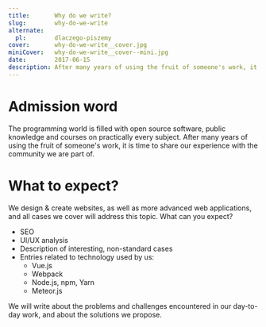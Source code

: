 ```yaml
---
title:       Why do we write?
slug:        why-do-we-write
alternate:
  pl:        dlaczego-piszemy
cover:       why-do-we-write__cover.jpg
miniCover:   why-do-we-write__cover--mini.jpg
date:        2017-06-15
description: After many years of using the fruit of someone's work, it is time to share our experience with the community we are part of.
---
```


# Admission word

The programming world is filled with open source software, public knowledge and courses on practically every subject. After many years of using the fruit of someone's work, it is time to share our experience with the community we are part of.

# What to expect?

We design & create websites, as well as more advanced web applications, and all cases we cover will address this topic. What can you expect?
  - SEO
  - UI/UX analysis
  - Description of interesting, non-standard cases
  - Entries related to technology used by us:
    - Vue.js
    - Webpack
    - Node.js, npm, Yarn
    - Meteor.js

We will write about the problems and challenges encountered in our day-to-day work, and about the solutions we propose.
